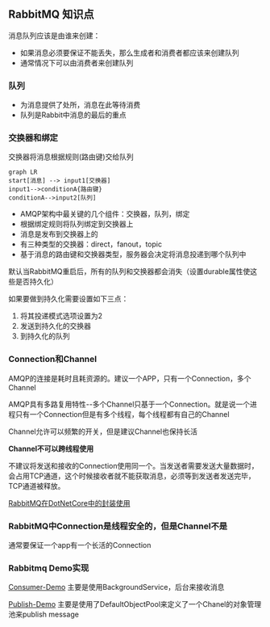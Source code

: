 ## RabbitMQ 知识点

消息队列应该是由谁来创建：
* 如果消息必须要保证不能丢失，那么生成者和消费者都应该来创建队列
* 通常情况下可以由消费者来创建队列

### 队列
* 为消息提供了处所，消息在此等待消费
* 队列是Rabbit中消息的最后的重点

### 交换器和绑定

交换器将消息根据规则(路由键)交给队列
```mermaid
graph LR
start[消息] --> input1[交换器]
input1-->conditionA{路由键}
conditionA-->input2[队列]
```
* AMQP架构中最关键的几个组件：交换器，队列，绑定
* 根据绑定规则将队列绑定到交换器上
* 消息是发布到交换器上的
* 有三种类型的交换器：direct，fanout，topic
* 基于消息的路由键和交换器类型，服务器会决定将消息投递到哪个队列中

默认当RabbitMQ重启后，所有的队列和交换器都会消失（设置durable属性使这些是否持久化）

如果要做到持久化需要设置如下三点：
1. 将其投递模式选项设置为2
2. 发送到持久化的交换器
3. 到持久化的队列

### Connection和Channel

AMQP的连接是耗时且耗资源的。建议一个APP，只有一个Connection，多个Channel

AMQP具有多路复用特性--多个Channel只基于一个Connection。就是说一个进程只有一个Connection但是有多个线程，每个线程都有自己的Channel

Channel允许可以频繁的开关，但是建议Channel也保持长活

**Channel不可以跨线程使用**

不建议将发送和接收的Connection使用同一个。当发送者需要发送大量数据时，会占用TCP通道，这个时候接收者就不能获取消息，必须等到发送者发送完毕，TCP通道被释放。

[RabbitMQ在DotNetCore中的封装使用](https://stackoverflow.com/questions/40611683/accessing-asp-net-core-di-container-from-static-factory-class)

### RabbitMQ中Connection是线程安全的，但是Channel不是

通常要保证一个app有一个长活的Connection



### Rabbitmq Demo实现

[Consumer-Demo](https://www.c-sharpcorner.com/article/consuming-rabbitmq-messages-in-asp-net-core/)
主要是使用BackgroundService，后台来接收消息

[Publish-Demo](https://www.c-sharpcorner.com/article/publishing-rabbitmq-message-in-asp-net-core/)
主要是使用了DefaultObjectPool<T>来定义了一个Chanel的对象管理池来publish message 






